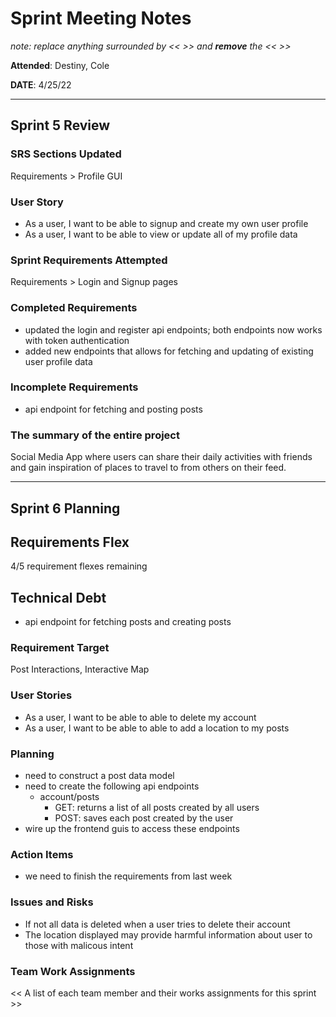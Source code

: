 # Sprint Meeting Notes

*note: replace anything surrounded by << >> and **remove** the << >>*

**Attended**: Destiny, Cole

**DATE**: 4/25/22

***

## Sprint 5 Review

### SRS Sections Updated

Requirements > Profile GUI

### User Story

- As a user, I want to be able to signup and create my own user profile
- As a user, I want to be able to view or update all of my profile data

### Sprint Requirements Attempted

Requirements > Login and Signup pages

### Completed Requirements

- updated the login and register api endpoints; both endpoints now works with token authentication
- added new endpoints that allows for fetching and updating of existing user profile data

### Incomplete Requirements

- api endpoint for fetching and posting posts

### The summary of the entire project

Social Media App where users can share their daily activities with friends and gain inspiration of places to travel to from others on their feed.

***

## Sprint 6 Planning

## Requirements Flex

4/5 requirement flexes remaining

## Technical Debt

- api endpoint for fetching posts and creating posts

### Requirement Target

Post Interactions, Interactive Map

### User Stories

- As a user, I want to be able to able to delete my account
- As a user, I want to be able to able to add a location to my posts

### Planning

- need to construct a post data model
- need to create the following api endpoints
  - account/posts
    - GET: returns a list of all posts created by all users
    - POST: saves each post created by the user
- wire up the frontend guis to access these endpoints

### Action Items

- we need to finish the requirements from last week 

### Issues and Risks

- If not all data is deleted when a user tries to delete their account
- The location displayed may provide harmful information about user to those with malicous intent 

### Team Work Assignments

<< A list of each team member and their works assignments for this sprint >>
